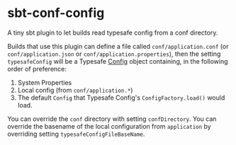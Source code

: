 # sbt-conf-config

A tiny sbt plugin to let builds read typesafe config from a conf directory.

Builds that use this plugin can define a file called `conf/application.conf` 
(or `conf/application.json` or `conf/application.properties`), then the setting `typesafeConfig` 
will be a Typesafe [Config](https://www.javadoc.io/doc/com.typesafe/config/1.2.1) object containing, 
in the following order of preference:

1. System Properties
2. Local config (from `conf/application.*`)
3. The default `Config` that Typesafe Config's `ConfigFactory.load()` would load.

You can override the `conf` directory with setting `confDirectory`. You can override the basename of the
local configuration from `application` by overriding setting `typesafeConfigFileBaseName`.
